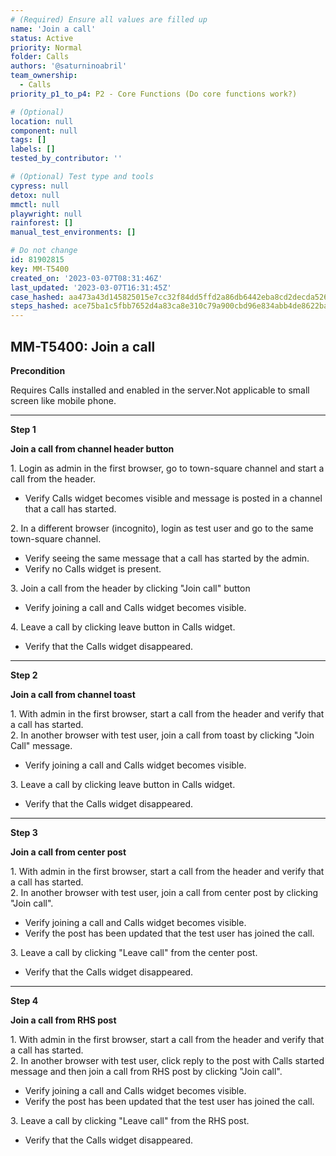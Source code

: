 ```yaml
---
# (Required) Ensure all values are filled up
name: 'Join a call'
status: Active
priority: Normal
folder: Calls
authors: '@saturninoabril'
team_ownership:
  - Calls
priority_p1_to_p4: P2 - Core Functions (Do core functions work?)

# (Optional)
location: null
component: null
tags: []
labels: []
tested_by_contributor: ''

# (Optional) Test type and tools
cypress: null
detox: null
mmctl: null
playwright: null
rainforest: []
manual_test_environments: []

# Do not change
id: 81902815
key: MM-T5400
created_on: '2023-03-07T08:31:46Z'
last_updated: '2023-03-07T16:31:45Z'
case_hashed: aa473a43d145825015e7cc32f84dd5ffd2a86db6442eba8cd2decda52667121176f20ee4379a79424b696f5995095e9b
steps_hashed: ace75ba1c5fbb7652d4a83ca8e310c79a900cbd96e834abb4de8622ba5e4d3e84f4ce7d758c8e2d4efc1b99d5e18ef44
---
```


<!-- (Auto-generated) Based on frontmatter's "key" and "name" -->

## MM-T5400: Join a call

**Precondition**

Requires Calls installed and enabled in the server.Not applicable to small screen like mobile phone.

---

**Step 1**

**Join a call from channel header button**

1\. Login as admin in the first browser, go to town-square channel and start a call from the header.

- Verify Calls widget becomes visible and message is posted in a channel that a call has started.

2\. In a different browser (incognito), login as test user and go to the same town-square channel.

- Verify seeing the same message that a call has started by the admin.
- Verify no Calls widget is present.

3\. Join a call from the header by clicking "Join call" button

- Verify joining a call and Calls widget becomes visible.

4\. Leave a call by clicking leave button in Calls widget.

- Verify that the Calls widget disappeared.

---

**Step 2**

**Join a call from channel toast**

1\. With admin in the first browser, start a call from the header and verify that a call has started.\
2\. In another browser with test user, join a call from toast by clicking "Join Call" message.

- Verify joining a call and Calls widget becomes visible.

3\. Leave a call by clicking leave button in Calls widget.

- Verify that the Calls widget disappeared.

---

**Step 3**

**Join a call from center post**

1\. With admin in the first browser, start a call from the header and verify that a call has started.\
2\. In another browser with test user, join a call from center post by clicking "Join call".

- Verify joining a call and Calls widget becomes visible.
- Verify the post has been updated that the test user has joined the call.

3\. Leave a call by clicking "Leave call" from the center post.

- Verify that the Calls widget disappeared.

---

**Step 4**

**Join a call from RHS post**

1\. With admin in the first browser, start a call from the header and verify that a call has started.\
2\. In another browser with test user, click reply to the post with Calls started message and then join a call from RHS post by clicking "Join call".

- Verify joining a call and Calls widget becomes visible.
- Verify the post has been updated that the test user has joined the call.

3\. Leave a call by clicking "Leave call" from the RHS post.

- Verify that the Calls widget disappeared.
